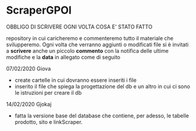 # ScraperGPOI
OBBLIGO DI SCRIVERE OGNI VOLTA COSA E' STATO FATTO

repository in cui caricheremo e commenteremo tutto il materiale che svilupperemo.
Ogni volta che verranno aggiunti o modificati file si è invitati a <b>scrivere</b> anche un piccolo <b>commento</b> con la notifica delle ultime modifiche e la <b>data</b> in allegato come di seguito 

07/02/2020
Giova
- create cartelle in cui dovranno essere inseriti i file
- inserito il file che spiega la progettazione del db e un altro in cui ci sono le istruzioni per creare il db

14/02/2020
Gjokaj
- fatta la versione base del database che contiene, per adesso, le tabelle prodotto, sito e linkScraper.





